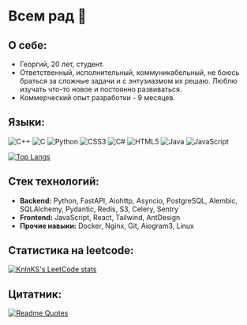 # Всем рад 👋

## О себе:
- Георгий, 20 лет, студент.
- Ответственный, исполнительный, коммуникабельный, не боюсь браться за сложные задачи и с энтузиазмом их решаю. Люблю изучать что-то новое и постоянно развиваться.
- Коммерческий опыт разработки - 9 месяцев.

## Языки:
![C++](https://img.shields.io/badge/-C++-090909?style=for-the-badge&logo=C%2b%2b&logoColor=6296CC)
![C](https://img.shields.io/badge/c-%2300599C.svg?style=for-the-badge&logo=c&logoColor=white)
![Python](https://img.shields.io/badge/python-3670A0?style=for-the-badge&logo=python&logoColor=ffdd54)
![CSS3](https://img.shields.io/badge/css3-%231572B6.svg?style=for-the-badge&logo=css3&logoColor=white)
![C#](https://img.shields.io/badge/c%23-%23239120.svg?style=for-the-badge&logo=c-sharp&logoColor=white)
![HTML5](https://img.shields.io/badge/html5-%23E34F26.svg?style=for-the-badge&logo=html5&logoColor=white)
![Java](https://img.shields.io/badge/java-%23ED8B00.svg?style=for-the-badge&logo=openjdk&logoColor=white)
![JavaScript](https://img.shields.io/badge/JavaScript-F7DF1E?style=for-the-badge&logo=javascript&logoColor=black)

[![Top Langs](https://github-readme-stats.vercel.app/api/top-langs/?username=Gooooosha&layout=compact&theme=dark)](https://github.com/anuraghazra/github-readme-stats)

## Стек технологий:
 - **Backend:** Python, FastAPI, Aiohttp, Asyncio, PostgreSQL, Alembic, SQLAlchemy, Pydantic, Redis, S3, Celery, Sentry
 - **Frontend:** JavaScript, React, Tailwind, AntDesign
 - **Прочие навыки:** Docker, Nginx, Git, Aiogram3, Linux

## Статистика на leetcode:
[![KnlnKS's LeetCode stats](https://leetcode-stats-six.vercel.app/api?username=lyhtyrageorgiu&theme=dark)](https://github.com/KnlnKS/leetcode-stats)

## Цитатник:
[![Readme Quotes](https://quotes-github-readme.vercel.app/api?type=horizontal&theme=dark)](https://github.com/piyushsuthar/github-readme-quotes)
